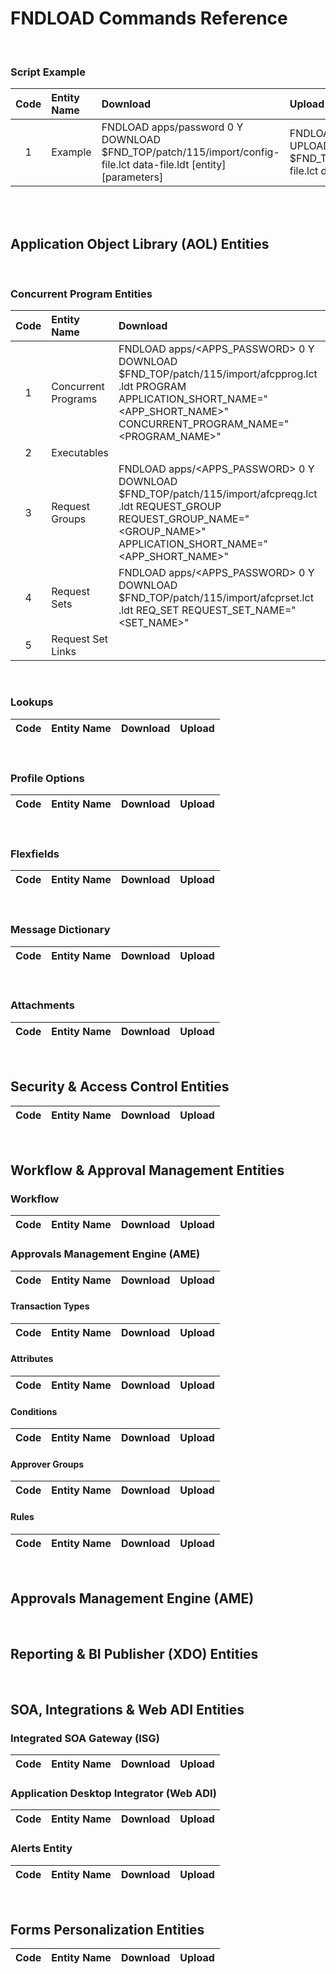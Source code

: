 # FNDLOAD Commands Reference

<br>

### Script Example
| Code   | Entity Name             | Download  | Upload  |  
| :-:    | :--------               | :----     | :----   | 
| 1      | Example     | FNDLOAD apps/password 0 Y DOWNLOAD $FND_TOP/patch/115/import/config-file.lct data-file.ldt [entity] [parameters] | FNDLOAD apps/password 0 Y UPLOAD $FND_TOP/patch/115/import/config-file.lct data-file.ldt|

<br>



<br>

## Application Object Library (AOL) Entities

<br>

### Concurrent Program Entities

| Code   | Entity Name             | Download  | Upload  |  
| :-:    | :--------               | :----     | :----   | 
| 1      | Concurrent Programs     | FNDLOAD apps/<APPS_PASSWORD> 0 Y DOWNLOAD $FND_TOP/patch/115/import/afcpprog.lct <Program>.ldt PROGRAM APPLICATION_SHORT_NAME="<APP_SHORT_NAME>" CONCURRENT_PROGRAM_NAME="<PROGRAM_NAME>" | FNDLOAD apps/<APPS_PASSWORD> 0 Y UPLOAD $FND_TOP/patch/115/import/afcpprog.lct <Program>.ldt|
| 2      | Executables             |           |         |
| 3      | Request Groups          | FNDLOAD apps/<APPS_PASSWORD> 0 Y DOWNLOAD $FND_TOP/patch/115/import/afcpreqg.lct <ReqGroup>.ldt REQUEST_GROUP REQUEST_GROUP_NAME="<GROUP_NAME>" APPLICATION_SHORT_NAME="<APP_SHORT_NAME>" | FNDLOAD apps/<APPS_PASSWORD> 0 Y UPLOAD $FND_TOP/patch/115/import/afcpreqg.lct <ReqGroup>.ldt |
| 4      | Request Sets            | FNDLOAD apps/<APPS_PASSWORD> 0 Y DOWNLOAD $FND_TOP/patch/115/import/afcprset.lct <ReqSet>.ldt REQ_SET REQUEST_SET_NAME="<SET_NAME>"| FNDLOAD apps/<APPS_PASSWORD> 0 Y UPLOAD $FND_TOP/patch/115/import/afcprset.lct <ReqSet>.ldt|
| 5      | Request Set Links       |           |         |

<br>

### Lookups
| Code   | Entity Name             | Download  | Upload  |  
| :-:    | :--------               | :----     | :----   | 

<br>

### Profile Options

| Code   | Entity Name             | Download  | Upload  |  
| :-:    | :--------               | :----     | :----   | 

<br>

### Flexfields

| Code   | Entity Name             | Download  | Upload  |  
| :-:    | :--------               | :----     | :----   | 

<br>

### Message Dictionary

| Code   | Entity Name             | Download  | Upload  |  
| :-:    | :--------               | :----     | :----   | 

<br>

### Attachments

| Code   | Entity Name             | Download  | Upload  |  
| :-:    | :--------               | :----     | :----   | 

<br>

## Security & Access Control Entities

| Code   | Entity Name             | Download  | Upload  |  
| :-:    | :--------               | :----     | :----   | 


<br>


## Workflow & Approval Management Entities

### Workflow

| Code   | Entity Name             | Download  | Upload  |  
| :-:    | :--------               | :----     | :----   | 


### Approvals Management Engine (AME)

| Code   | Entity Name             | Download  | Upload  |  
| :-:    | :--------               | :----     | :----   | 


#### Transaction Types

| Code   | Entity Name             | Download  | Upload  |  
| :-:    | :--------               | :----     | :----   | 


#### Attributes

| Code   | Entity Name             | Download  | Upload  |  
| :-:    | :--------               | :----     | :----   | 


#### Conditions

| Code   | Entity Name             | Download  | Upload  |  
| :-:    | :--------               | :----     | :----   | 


#### Approver Groups

| Code   | Entity Name             | Download  | Upload  |  
| :-:    | :--------               | :----     | :----   | 


#### Rules

| Code   | Entity Name             | Download  | Upload  |  
| :-:    | :--------               | :----     | :----   | 


<br>

## Approvals Management Engine (AME)

<br>

## Reporting & BI Publisher (XDO) Entities

<br>

## SOA, Integrations & Web ADI Entities

### Integrated SOA Gateway (ISG)

| Code   | Entity Name             | Download  | Upload  |  
| :-:    | :--------               | :----     | :----   | 


### Application Desktop Integrator (Web ADI)

| Code   | Entity Name             | Download  | Upload  |  
| :-:    | :--------               | :----     | :----   | 


### Alerts Entity

| Code   | Entity Name             | Download  | Upload  |  
| :-:    | :--------               | :----     | :----   | 


<br>

## Forms Personalization Entities

| Code   | Entity Name             | Download  | Upload  |  
| :-:    | :--------               | :----     | :----   | 



<br>
